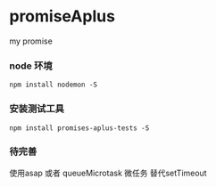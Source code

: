 # promiseAplus
my promise

### node 环境
```
npm install nodemon -S
```

### 安装测试工具
```
npm install promises-aplus-tests -S
```
### 待完善
使用asap 或者 queueMicrotask 微任务 替代setTimeout
